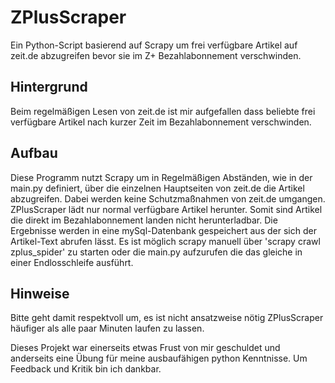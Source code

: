 # ZPlusScraper

Ein Python-Script basierend auf Scrapy um frei verfügbare Artikel auf zeit.de abzugreifen bevor sie im Z+ Bezahlabonnement verschwinden.

## Hintergrund
Beim regelmäßigen Lesen von zeit.de ist mir aufgefallen dass beliebte frei verfügbare Artikel nach kurzer Zeit im Bezahlabonnement verschwinden.

## Aufbau
Diese Programm nutzt Scrapy um in Regelmäßigen Abständen, wie in der main.py definiert, über die einzelnen Hauptseiten von zeit.de die Artikel abzugreifen.
Dabei werden keine Schutzmaßnahmen von zeit.de umgangen. ZPlusScraper lädt nur normal verfügbare Artikel herunter. Somit sind Artikel die direkt im Bezahlabonnement landen nicht herunterladbar.
Die Ergebnisse werden in eine mySql-Datenbank gespeichert aus der sich der Artikel-Text abrufen lässt.
Es ist möglich scrapy manuell über 'scrapy crawl zplus_spider' zu starten oder die main.py aufzurufen die das gleiche in einer Endlosschleife ausführt.

## Hinweise
Bitte geht damit respektvoll um, es ist nicht ansatzweise nötig ZPlusScraper häufiger als alle paar Minuten laufen zu lassen.

Dieses Projekt war einerseits etwas Frust von mir geschuldet und anderseits eine Übung für meine ausbaufähigen python Kenntnisse.
Um Feedback und Kritik bin ich dankbar.

